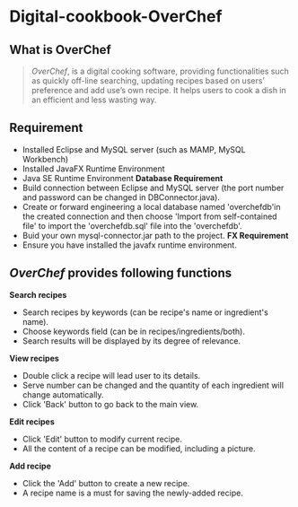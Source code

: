 # Digital-cookbook-OverChef

## What is OverChef
>*OverChef*, is a digital cooking software, providing functionalities such as quickly off-line searching, updating recipes based on users’ preference and add use’s own recipe. It helps users to cook a dish in an efficient and less wasting way.

## Requirement
- Installed Eclipse and MySQL server (such as MAMP, MySQL Workbench)
- Installed JavaFX Runtime Environment
- Java SE Runtime Environment
**Database Requirement**
 - Build connection between Eclipse and MySQL server (the port number and password can be changed in DBConnector.java).
 - Create or forward engineering a local database named 'overchefdb'in the created connection and then choose 'Import from self-contained file' to import the 'overchefdb.sql' file into the 'overchefdb'.
 - Buid your own mysql-connector.jar path to the project.
 **FX Requirement**
  - Ensure you have installed the javafx runtime environment.

## *OverChef* provides following functions
  **Search recipes**
  - Search recipes by keywords (can be recipe's name or ingredient's name).
  - Choose keywords field (can be in recipes/ingredients/both).
  - Search results will be displayed by its degree of relevance.

  **View recipes** 
  - Double click a recipe will lead user to its details.
  - Serve number can be changed and the quantity of each ingredient will change automatically.
  - Click 'Back' button to go back to the main view.

  **Edit recipes** 
  - Click 'Edit' button to modify current recipe.
  - All the content of a recipe can be modified, including a picture.
  
  **Add recipe** 
  - Click the 'Add' button to create a new recipe.
  - A recipe name is a must for saving the newly-added recipe.

